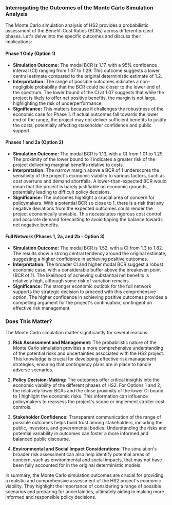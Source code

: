 ### Interrogating the Outcomes of the Monte Carlo Simulation Analysis

The Monte Carlo simulation analysis of HS2 provides a probabilistic assessment of the Benefit-Cost Ratios (BCRs) across different project phases. Let's delve into the specific outcomes and discuss their implications:

#### **Phase 1 Only (Option 1)**

-   **Simulation Outcome:** The modal BCR is 1.17, with a 95% confidence interval (CI) ranging from 1.07 to 1.29. This outcome suggests a lower central estimate compared to the original deterministic estimate of 1.2.
-   **Interpretation:** The range of possible outcomes indicates a non-negligible probability that the BCR could be closer to the lower end of the spectrum. The lower bound of the CI at 1.07 suggests that while the project is likely to offer net positive benefits, the margin is not large, highlighting the risk of underperformance.
-   **Significance:** This matters because it challenges the robustness of the economic case for Phase 1. If actual outcomes fall towards the lower end of the range, the project may not deliver sufficient benefits to justify the costs, potentially affecting stakeholder confidence and public support.

#### **Phases 1 and 2a (Option 2)**

-   **Simulation Outcome:** The modal BCR is 1.13, with a CI from 1.01 to 1.29. The proximity of the lower bound to 1 indicates a greater risk of the project delivering marginal benefits relative to costs.
-   **Interpretation:** The narrow margin above a BCR of 1 underscores the sensitivity of the project's economic viability to various factors, such as cost overruns and demand shortfalls. A lower-than-expected BCR would mean that the project is barely justifiable on economic grounds, potentially leading to difficult policy decisions.
-   **Significance:** The outcomes highlight a crucial area of concern for policymakers. With a potential BCR so close to 1, there is a risk that any negative deviations from the expected outcomes could render the project economically unviable. This necessitates rigorous cost control and accurate demand forecasting to avoid tipping the balance towards net negative benefits.

#### **Full Network (Phases 1, 2a, and 2b - Option 3)**

-   **Simulation Outcome:** The modal BCR is 1.52, with a CI from 1.3 to 1.82. The results show a strong central tendency around the original estimate, suggesting a higher confidence in achieving positive outcomes.
-   **Interpretation:** The broader CI and higher modal BCR suggest a robust economic case, with a considerable buffer above the breakeven point (BCR of 1). The likelihood of achieving substantial net benefits is relatively high, although some risk of variation remains.
-   **Significance:** The stronger economic outlook for the full network supports the strategic decision to proceed with this comprehensive option. The higher confidence in achieving positive outcomes provides a compelling argument for the project's continuation, contingent on effective risk management.

### Does This Matter?

The Monte Carlo simulation matter significantly for several reasons:

1.  **Risk Assessment and Management:** The probabilistic nature of the Monte Carlo simulation provides a more comprehensive understanding of the potential risks and uncertainties associated with the HS2 project. This knowledge is crucial for developing effective risk management strategies, ensuring that contingency plans are in place to handle adverse scenarios.

2.  **Policy Decision-Making:** The outcomes offer critical insights into the economic viability of the different phases of HS2. For Options 1 and 2, the relatively lower BCRs and the close proximity of the lower CI bound to 1 highlight the economic risks. This information can influence policymakers to reassess the project's scope or implement stricter cost controls.

3.  **Stakeholder Confidence:** Transparent communication of the range of possible outcomes helps build trust among stakeholders, including the public, investors, and governmental bodies. Understanding the risks and potential variability in outcomes can foster a more informed and balanced public discourse.

4.  **Environmental and Social Impact Considerations:** The simulation's broader risk assessment can also help identify potential areas of concern, such as environmental and social impacts, that may not have been fully accounted for in the original deterministic models.

In summary, the Monte Carlo simulation outcomes are crucial for providing a realistic and comprehensive assessment of the HS2 project's economic viability. They highlight the importance of considering a range of possible scenarios and preparing for uncertainties, ultimately aiding in making more informed and responsible policy decisions.
